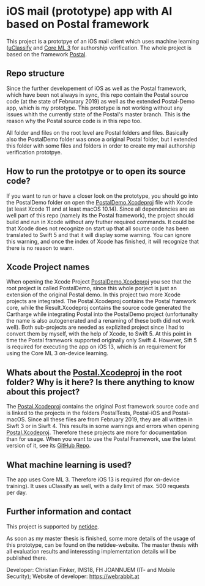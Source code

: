 # iOS mail (prototype) app with AI based on Postal framework

This project is a prototpye of an iOS mail client which uses machine learning ([uClassify](https://uclassify.com "uClassify") and [Core ML 3](https://developer.apple.com/documentation/coreml "Core ML 3") for authorship verification. The whole project is based on the framework [Postal](https://github.com/snipsco/Postal  "Postal").

## Repo structure

Since the further developement of iOS as well as the Postal framework, which have been not always in sync, this repo contain the Postal source code (at the state of Februrary 2019) as well as the extended Postal-Demo app, which is my prototype. This prototype is not working without any issues whith the currently state of the Postal's master branch. This is the reason why the Postal source code is in this repo too.

All folder and files on the root level are Postal folders and files. Basically also the PostalDemo folder was once a original Postal folder, but I extended this folder with some files and folders in order to create my mail authorship verification prototpye.

## How to run the prototpye or to open its source code?
If you want to run or have a closer look on the prototype, you should go into the PostalDemo folder on open the [PostalDemo.Xcodeproj](https://github.com/cfinker/postal-demo-extended-with-authorship-verification/tree/master/PostalDemo/PostalDemo.Xcodeproj "PostalDemo.Xcodeproj") file with Xcode (at least Xcode 11 and at least macOS 10.14). Since all dependencies are as well part of this repo (namely its the Postal framework), the project should build and run in Xcode without any fruther required commands. It could be that Xcode does not recognize on start up that all source code has been translated to Swift 5 and that it will display some warning. You can ignore this warning, and once the index of Xcode has finished, it will recognize that there is no reason to warn. 


## Xcode Project names
When opening the Xcode Project [PostalDemo.Xcodeproj](https://github.com/cfinker/postal-demo-extended-with-authorship-verification/tree/master/PostalDemo/PostalDemo.Xcodeproj "PostalDemo.Xcodeproj") you see that the root project is called PostalDemo, since this whole porject is just an extension of the original Postal demo. In this project two more Xcode projects are integrated. The Postal.Xcodeproj contains the Postal framwork core, while the Result.Xcodeproj contains the source code generated the Cartharge while integrating Postal into the PostalDemo project (unfortunalty the name is also autogenerated and a renaming of these both did not work well). Both sub-projects are needed as explizited project since I had to convert them by myself, with the help of Xcode, to Swift 5. At this point in time the Postal framework supported originally only Swift 4. However, Sift 5 is required for executing the app on iOS 13, which is an requirement for using the Core ML 3 on-device learning.

## Whats about the [Postal.Xcodeproj](https://github.com/cfinker/postal-demo-extended-with-authorship-verification/tree/master/Postal.Xcodeproj "Postal.Xcodeproj") in the root folder? Why is it here? Is there anything to know about this project?
The [Postal.Xcodeproj](https://github.com/cfinker/postal-demo-extended-with-authorship-verification/tree/master/Postal.Xcodeproj "Postal.Xcodeproj") contains the original Post framework source code and is linked to the projects in the folders PostalTests, Postal-iOS and Postal-macOS. Since all these files are from February 2019, they are all written in Siwft 3 or in Siwft 4. This results in some warnings and errors when opening [Postal.Xcodeproj](https://github.com/cfinker/postal-demo-extended-with-authorship-verification/tree/master/Postal.Xcodeproj "Postal.Xcodeproj"). Therefore these projects are more for documentation  than for usage. When you want to use the Postal Framework, use the latest version of it, see its [GitHub Repo](https://github.com/snipsco/Postal  "GitHub Repo").

## What machine learning is used?
The app uses Core ML 3. Therefore iOS 13 is required (for on-device training).
It uses uClassify as well, with a daily limit of max. 500 requests per day.

## Further information and contact
This project is supported by [netidee](https://www.netidee.at/mail-authorship-verification-and-phishing-recognizing-machine-learning-ios "netidee").


As soon as my master thesis is finished, some more details of the usage of this prototype, can be found on the netidee-website. The master thesis with all evaluation results and interessting implementation details will be published there.

Developer: Christian Finker, IMS18, FH JOANNUEM (IT- and Mobile Security); Website of developer: https://webrabbit.at

